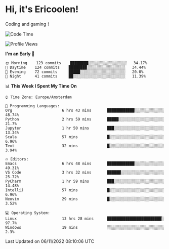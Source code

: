 # Hi, it's Ericoolen!
Coding and gaming！

<!--START_SECTION:waka-->
![Code Time](http://img.shields.io/badge/Code%20Time-510%20hrs%2059%20mins-blue)

![Profile Views](http://img.shields.io/badge/Profile%20Views-5-blue)

**I'm an Early 🐤** 

```text
🌞 Morning    123 commits    ████████░░░░░░░░░░░░░░░░░   34.17% 
🌆 Daytime    124 commits    ████████░░░░░░░░░░░░░░░░░   34.44% 
🌃 Evening    72 commits     █████░░░░░░░░░░░░░░░░░░░░   20.0% 
🌙 Night      41 commits     ██░░░░░░░░░░░░░░░░░░░░░░░   11.39%

```


📊 **This Week I Spent My Time On** 

```text
⌚︎ Time Zone: Europe/Amsterdam

💬 Programming Languages: 
Org                      6 hrs 43 mins       ████████████░░░░░░░░░░░░░   48.74% 
Python                   2 hrs 59 mins       █████░░░░░░░░░░░░░░░░░░░░   21.7% 
Jupyter                  1 hr 50 mins        ███░░░░░░░░░░░░░░░░░░░░░░   13.34% 
Scala                    57 mins             █░░░░░░░░░░░░░░░░░░░░░░░░   6.96% 
Text                     32 mins             █░░░░░░░░░░░░░░░░░░░░░░░░   3.94%

🔥 Editors: 
Emacs                    6 hrs 48 mins       ████████████░░░░░░░░░░░░░   49.31% 
VS Code                  3 hrs 32 mins       ██████░░░░░░░░░░░░░░░░░░░   25.72% 
PyCharm                  1 hr 59 mins        ███░░░░░░░░░░░░░░░░░░░░░░   14.48% 
IntelliJ                 57 mins             █░░░░░░░░░░░░░░░░░░░░░░░░   6.96% 
Neovim                   29 mins             █░░░░░░░░░░░░░░░░░░░░░░░░   3.52%

💻 Operating System: 
Linux                    13 hrs 28 mins      ████████████████████████░   97.7% 
Windows                  19 mins             ░░░░░░░░░░░░░░░░░░░░░░░░░   2.3%

```


 Last Updated on 06/11/2022 08:10:06 UTC
<!--END_SECTION:waka-->

